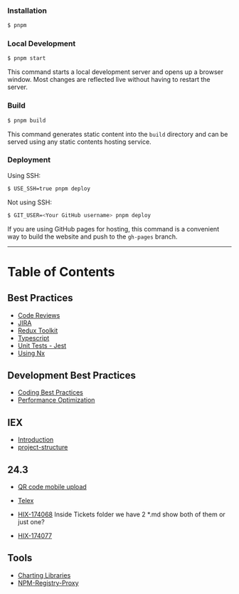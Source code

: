 ### Installation

```bash
$ pnpm
```

### Local Development

```bash
$ pnpm start
```

This command starts a local development server and opens up a browser window. Most changes are reflected live without having to restart the server.

### Build

```bash
$ pnpm build
```

This command generates static content into the `build` directory and can be served using any static contents hosting service.

### Deployment

Using SSH:

```bash
$ USE_SSH=true pnpm deploy
```

Not using SSH:

```bash
$ GIT_USER=<Your GitHub username> pnpm deploy
```

If you are using GitHub pages for hosting, this command is a convenient way to build the website and push to the `gh-pages` branch.

---

# Table of Contents

## Best Practices

- [Code Reviews](docs/Best%20Practices/Code%20Reviews/Intro.md)
- [JIRA](docs/Best%20Practices/JIRA/Intro.md)
- [Redux Toolkit](docs/Best%20Practices/Redux%20Toolkit/Intro.md)
- [Typescript](docs/Best%20Practices/Typescript/Intro.md)
- [Unit Tests - Jest](docs/Best%20Practices/Unit%20Tests%20-%20Jest/Intro.md)
- [Using Nx](docs/Best%20Practices/Using%20Nx/Intro.md)

## Development Best Practices

- [Coding Best Practices](docs/Development-Best-Practices/Coding-Best-Practices.md)
- [Performance Optimization](docs/Development-Best-Practices/Performance-Optimization.md)

## IEX

- [Introduction](docs/IEX/intro.md)
- [project-structure](docs/IEX/project-structure.md)

## 24.3

- [QR code mobile upload](docs/24.3/Mobile-Upload-Using-QR-Code/HIX-174204.md)
- [Telex](docs/24.3/ms-telex-ui/Overview.md)

- [HIX-174068](docs/24.3/Tickets/HIX-174068.md) Inside Tickets folder we have 2 *.md show both of them or just one?
- [HIX-174077](docs/24.3/Tickets/HIX-174077.md)

## Tools

- [Charting Libraries](docs/Tools/Charting%20Libraries/Introduction.md)
- [NPM-Registry-Proxy](docs/Tools/NPM-Registry-Proxy/Intro.md)
